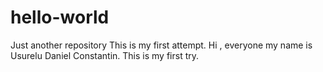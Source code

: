 # hello-world
Just another repository
This is my first attempt.
Hi , everyone my name is Usurelu Daniel Constantin. This is my first try.
